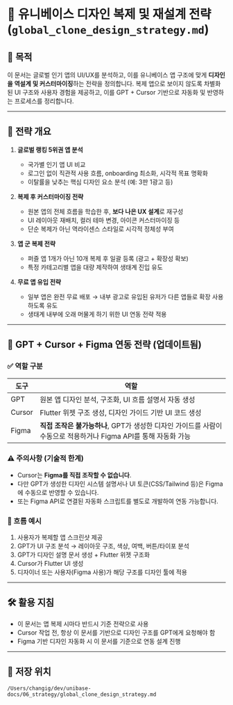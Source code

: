 # 🎨 유니베이스 디자인 복제 및 재설계 전략 (`global_clone_design_strategy.md`)

## 📌 목적
이 문서는 글로벌 인기 앱의 UI/UX를 분석하고, 이를 유니베이스 앱 구조에 맞게 **디자인을 역설계 및 커스터마이징**하는 전략을 정의합니다. 복제 앱으로 보이지 않도록 차별화된 UI 구조와 사용자 경험을 제공하고, 이를 GPT + Cursor 기반으로 자동화 및 반영하는 프로세스를 정리합니다.

---

## 🧠 전략 개요

1. **글로벌 랭킹 5위권 앱 분석**
   - 국가별 인기 앱 UI 비교
   - 로그인 없이 직관적 사용 흐름, onboarding 최소화, 시각적 목표 명확화
   - 이탈률을 낮추는 핵심 디자인 요소 분석 (예: 3판 1광고 등)

2. **복제 후 커스터마이징 전략**
   - 원본 앱의 전체 흐름을 학습한 후, **보다 나은 UX 설계**로 재구성
   - UI 레이아웃 재배치, 컬러 테마 변경, 아이콘 커스터마이징 등
   - 단순 복제가 아닌 역라이센스 스타일로 시각적 정체성 부여

3. **앱 군 복제 전략**
   - 퍼즐 앱 1개가 아닌 10개 복제 후 일괄 등록 (광고 + 확장성 확보)
   - 특정 카테고리별 앱을 대량 제작하여 생태계 진입 유도

4. **무료 앱 유입 전략**
   - 일부 앱은 완전 무료 배포 → 내부 광고로 유입된 유저가 다른 앱들로 확장 사용하도록 유도
   - 생태계 내부에 오래 머물게 하기 위한 UI 연동 전략 적용

---

## 🧩 GPT + Cursor + Figma 연동 전략 (업데이트됨)

### ✅ 역할 구분
| 도구 | 역할 |
|------|------|
| GPT  | 원본 앱 디자인 분석, 구조화, UI 흐름 설명서 자동 생성 |
| Cursor | Flutter 위젯 구조 생성, 디자인 가이드 기반 UI 코드 생성 |
| Figma | **직접 조작은 불가능하나**, GPT가 생성한 디자인 가이드를 사람이 수동으로 적용하거나 Figma API를 통해 자동화 가능 |

### ⚠️ 주의사항 (기술적 한계)
- Cursor는 **Figma를 직접 조작할 수 없습니다**.
- 다만 GPT가 생성한 디자인 시스템 설명서나 UI 토큰(CSS/Tailwind 등)은 Figma에 수동으로 반영할 수 있습니다.
- 또는 Figma API로 연결된 자동화 스크립트를 별도로 개발하여 연동 가능합니다.

### 🔁 흐름 예시
1. 사용자가 복제할 앱 스크린샷 제공
2. GPT가 UI 구조 분석 → 레이아웃 구조, 색상, 여백, 버튼/타이포 분석
3. GPT가 디자인 설명 문서 생성 + Flutter 위젯 구조화
4. Cursor가 Flutter UI 생성
5. 디자이너 또는 사용자(Figma 사용)가 해당 구조를 디자인 툴에 적용

---

## 🛠️ 활용 지침
- 이 문서는 앱 복제 시마다 반드시 기준 전략으로 사용
- Cursor 작업 전, 항상 이 문서를 기반으로 디자인 구조를 GPT에게 요청해야 함
- Figma 기반 디자인 자동화 시 이 문서를 기준으로 연동 설계 진행

---

## 📁 저장 위치
```
/Users/changig/dev/unibase-docs/06_strategy/global_clone_design_strategy.md
``` 